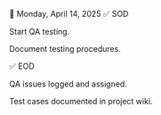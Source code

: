 📅 Monday, April 14, 2025
✅ SOD

Start QA testing.

Document testing procedures.

✅ EOD

QA issues logged and assigned.

Test cases documented in project wiki.
